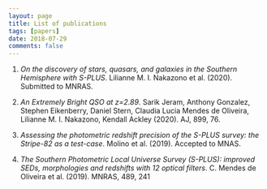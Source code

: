 ```yaml
---
layout: page
title: List of publications
tags: [papers]
date: 2018-07-29
comments: false
---
```


1. *On the discovery of stars, quasars, and galaxies in the Southern Hemisphere with S-PLUS*. Lilianne M. I. Nakazono et al. (2020). Submitted to MNRAS.

2. *An Extremely Bright QSO at z=2.89*. Sarik Jeram, Anthony Gonzalez, Stephen Eikenberry, Daniel Stern, Claudia Lucia Mendes de Oliveira, Lilianne M. I. Nakazono, Kendall Ackley (2020). AJ, 899, 76.

3. *Assessing the photometric redshift precision of the S-PLUS survey: the Stripe-82 as a test-case*. Molino et al. (2019). Accepted to MNAS.

4. *The Southern Photometric Local Universe Survey (S-PLUS): improved SEDs, morphologies and redshifts with 12 optical filters*. C. Mendes de Oliveira et al. (2019). MNRAS, 489, 241

